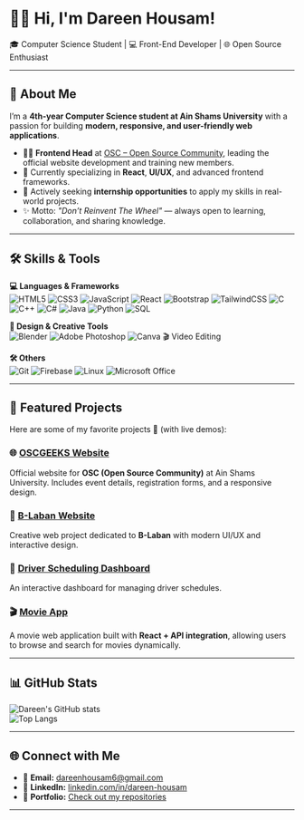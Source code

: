# 👩‍💻 Hi, I'm Dareen Housam!  

🎓 Computer Science Student | 💻 Front-End Developer | 🌐 Open Source Enthusiast  

---

## 🚀 About Me  

I’m a **4th-year Computer Science student at Ain Shams University** with a passion for building **modern, responsive, and user-friendly web applications**.  

- 👩‍💼 **Frontend Head** at [OSC – Open Source Community](https://oscgeeks.org/), leading the official website development and training new members.  
- 🌱 Currently specializing in **React**, **UI/UX**, and advanced frontend frameworks.  
- 🎯 Actively seeking **internship opportunities** to apply my skills in real-world projects.  
- ✨ Motto: *"Don’t Reinvent The Wheel"* — always open to learning, collaboration, and sharing knowledge.  

---

## 🛠️ Skills & Tools  

**💻 Languages & Frameworks**  
![HTML5](https://img.shields.io/badge/HTML5-E34F26?logo=html5&logoColor=white)
![CSS3](https://img.shields.io/badge/CSS3-1572B6?logo=css3&logoColor=white)
![JavaScript](https://img.shields.io/badge/JavaScript-F7DF1E?logo=javascript&logoColor=black)
![React](https://img.shields.io/badge/React-20232A?logo=react&logoColor=61DAFB)
![Bootstrap](https://img.shields.io/badge/Bootstrap-7952B3?logo=bootstrap&logoColor=white)
![TailwindCSS](https://img.shields.io/badge/Tailwind_CSS-38B2AC?logo=tailwind-css&logoColor=white)
![C](https://img.shields.io/badge/C-00599C?logo=c&logoColor=white)
![C++](https://img.shields.io/badge/C++-00599C?logo=cplusplus&logoColor=white)
![C#](https://img.shields.io/badge/C%23-239120?logo=c-sharp&logoColor=white)
![Java](https://img.shields.io/badge/Java-007396?logo=java&logoColor=white)
![Python](https://img.shields.io/badge/Python-3776AB?logo=python&logoColor=white)
![SQL](https://img.shields.io/badge/SQL-4479A1?logo=database&logoColor=white)

**🎨 Design & Creative Tools**  
![Blender](https://img.shields.io/badge/Blender-F5792A?logo=blender&logoColor=white)
![Adobe Photoshop](https://img.shields.io/badge/Photoshop-31A8FF?logo=adobe-photoshop&logoColor=white)
![Canva](https://img.shields.io/badge/Canva-00C4CC?logo=canva&logoColor=white)
🎬 Video Editing  

**🛠️ Others**  
![Git](https://img.shields.io/badge/Git-F05032?logo=git&logoColor=white)
![Firebase](https://img.shields.io/badge/Firebase-FFCA28?logo=firebase&logoColor=black)
![Linux](https://img.shields.io/badge/Linux-FCC624?logo=linux&logoColor=black)
![Microsoft Office](https://img.shields.io/badge/Office-D83B01?logo=microsoft-office&logoColor=white)

---

## 📂 Featured Projects  

Here are some of my favorite projects 🚀 (with live demos):  

### 🌐 [OSCGEEKS Website](https://oscgeeks.org/)  
Official website for **OSC (Open Source Community)** at Ain Shams University. Includes event details, registration forms, and a responsive design.  

### 🥛 [B-Laban Website](https://dareen-housam.github.io/B-Laban/)  
Creative web project dedicated to **B-Laban** with modern UI/UX and interactive design.  

### 🚖 [Driver Scheduling Dashboard](https://driver-scheduling-dashboard-chi.vercel.app/) 
An interactive dashboard for managing driver schedules.

### 🎬 [Movie App](https://iti-mean-movie.vercel.app/)  
A movie web application built with **React + API integration**, allowing users to browse and search for movies dynamically.  

---

## 📊 GitHub Stats  

![Dareen's GitHub stats](https://github-readme-stats.vercel.app/api?username=Dareen-Housam&show_icons=true&theme=radical)  
![Top Langs](https://github-readme-stats.vercel.app/api/top-langs/?username=Dareen-Housam&layout=compact&theme=radical)  

---

## 🌐 Connect with Me  

- 📧 **Email:** dareenhousam6@gmail.com  
- 💼 **LinkedIn:** [linkedin.com/in/dareen-housam](https://www.linkedin.com/in/dareen-housam)  
- 📂 **Portfolio:** [Check out my repositories](https://github.com/Dareen-Housam?tab=repositories)  

---
